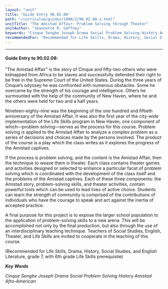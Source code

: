 ```yaml
---
layout: "unit"
title: "Guide Entry 90.02.08"
path: "/curriculum/guides/1990/2/90.02.08.x.html"
unitTitle: "The Amistad Affair: Problem Solving through Theater"
unitAuthor: "Jeannette R. Gaffney"
keywords: "Cinque Sengbe Joseph Drama Social Problem Solving History Amistad Afro-American"
recommendedFor: "Recommended for Life Skills, Drama, History, Social Studies, and English Literature, grade 7, with 6th grade Life Skills prerequisite"
---
```

<body>
<hr/>
<h4>
Guide Entry to 90.02.08:
</h4>
“The Amistad Affair” is the story of Cinque and fifty-two others who were kidnapped from Africa to be slaves and successfully defended their right to be free in the Supreme Court of the United States. During the three years of Cinque’s odyssey he was confronted with numerous obstacles. Some he overcame by the strength of his courage and intelligence. Others he surmounted with the help of the community of New Haven, where he and the others were held for two and a half years.
<p>
Nineteen-eighty-nine was the beginning of the one hundred and fiftieth anniversary of the Amistad Affair. It was also the first year of the city-wide implementation of the Life Skills program in New Haven, one component of which—problem solving—serves as the process for this course. Problem solving is applied to the Amistad Affair to analyze a complex problem as a series of decisions and choices made by the persons involved. The product of the course is a play which the class writes as it explores the progress of the Amistad captives.
</p>
<p>
If the process is problem solving, and the content is the Amistad Affair, then the technique to weave them is theater. Each class contains theater games and activities designed or selected to enhance a particular facet of problem solving which is coordinated with the development of the class itself and the problems of the Amistad captives. Each of these three components: the Amistad story, problem-solving skills, and theater activities, contain powerful tools which can be used to lead lives of active choice. Students can learn the strength of community is comprised of the contributions of individuals who have the courage to speak and act against the inertia of accepted practice.
</p>
<p>
A final purpose for this project is to expose the larger school population to the application of problem-solving skills to a new arena. This will be accomplished not only by the final production, but also through the use of an interdisciplinary teaching technique. Teachers of Social Studies, English, Theater, and Life Skills are invited to cooperate in the teaching of this course.
</p>
<p>
(Recommended for Life Skills, Drama, History, Social Studies, and English Literature, grade 7, with 6th grade Life Skills prerequisite)
</p>
<p>
<b>
<i>
Key Words
</i>
</b>
<br/>
</p>
<p>
<i>
Cinque Sengbe Joseph Drama Social Problem Solving History Amistad Afro-American
</i>
</p>
</body>